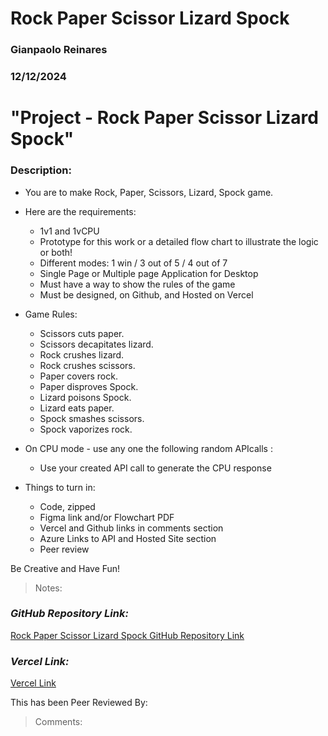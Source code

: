 # Rock Paper Scissor Lizard Spock

### Gianpaolo Reinares
### 12/12/2024
# "Project - Rock Paper Scissor Lizard Spock"
### Description: 

- You are to make Rock, Paper, Scissors, Lizard, Spock game.
- Here are the requirements:
    * 1v1 and 1vCPU
    * Prototype for this work or a detailed flow chart to illustrate the logic or both!
    * Different modes: 1 win / 3 out of 5 / 4 out of 7
    * Single Page or Multiple page Application for Desktop
    * Must have a way to show the rules of the game
    * Must be designed, on Github, and Hosted on Vercel

- Game Rules:
    * Scissors cuts paper.
    * Scissors decapitates lizard.
    * Rock crushes lizard.
    * Rock crushes scissors.
    * Paper covers rock.
    * Paper disproves Spock.
    * Lizard poisons Spock.
    * Lizard eats paper.
    * Spock smashes scissors.
    * Spock vaporizes rock.

- On CPU mode - use any one the following random APIcalls : 
    * Use your created API call to generate the CPU response 

- Things to turn in:
    * Code, zipped
    * Figma link and/or Flowchart PDF
    * Vercel and Github links in comments section
    * Azure Links to API and Hosted Site section
    * Peer review

Be Creative and Have Fun!
> Notes: 

### _GitHub Repository Link:_
[Rock Paper Scissor Lizard Spock GitHub Repository Link](https://github.com/MandoxaElemental/Rock-Paper-Scissor-Lizard-Spock-Project)
### _Vercel Link:_
[Vercel Link](https://weather-sprint-trade.vercel.app/)

This has been Peer Reviewed By: 
> Comments: 
